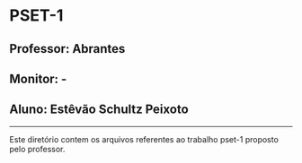 # PSET-1
## Professor: Abrantes
## Monitor: -
## Aluno: Estêvão Schultz Peixoto
--------------------------------------------------------------------
Este diretório contem os arquivos referentes ao trabalho pset-1 proposto pelo professor.
